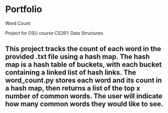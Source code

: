 # Portfolio

Word Count

Project for OSU course CS261: Data Structures.

This project tracks the count of each word in the provided .txt file using a hash map. The hash map is a hash table of buckets, with each bucket containing a linked list of hash links. The word_count.py stores each word and its count in a hash map, then returns a list of the top x number of common words. The user will indicate how many common words they would like to see.
-------------------------------------------------------------------------------------------
